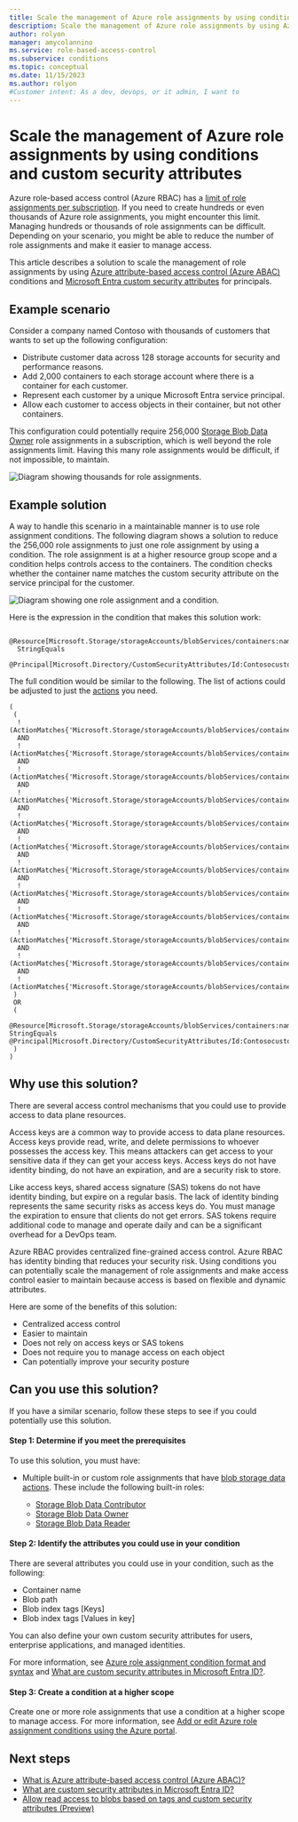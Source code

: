 ```yaml
---
title: Scale the management of Azure role assignments by using conditions and custom security attributes - Azure ABAC
description: Scale the management of Azure role assignments by using Azure attribute-based access control (Azure ABAC) conditions and Microsoft Entra custom security attributes for principals.
author: rolyon
manager: amycolannino
ms.service: role-based-access-control
ms.subservice: conditions
ms.topic: conceptual
ms.date: 11/15/2023
ms.author: rolyon
#Customer intent: As a dev, devops, or it admin, I want to
---
```


# Scale the management of Azure role assignments by using conditions and custom security attributes

Azure role-based access control (Azure RBAC) has a [limit of role assignments per subscription](../azure-resource-manager/management/azure-subscription-service-limits.md#azure-rbac-limits). If you need to create hundreds or even thousands of Azure role assignments, you might encounter this limit. Managing hundreds or thousands of role assignments can be difficult. Depending on your scenario, you might be able to reduce the number of role assignments and make it easier to manage access.

This article describes a solution to scale the management of role assignments by using [Azure attribute-based access control (Azure ABAC)](conditions-overview.md) conditions and [Microsoft Entra custom security attributes](../active-directory/fundamentals/custom-security-attributes-overview.md) for principals.

## Example scenario

Consider a company named Contoso with thousands of customers that wants to set up the following configuration:

- Distribute customer data across 128 storage accounts for security and performance reasons​.
- Add 2,000 containers to each storage account where there is a container for each customer.
- Represent each customer by a unique Microsoft Entra service principal.
- Allow each customer to access objects in their container, but not other containers.​

This configuration could potentially require 256,000 [Storage Blob Data Owner](built-in-roles.md#storage-blob-data-owner) role assignments in a subscription, which is well beyond the role assignments limit. Having this many role assignments would be difficult, if not impossible, to maintain.

![Diagram showing thousands for role assignments.](./media/conditions-custom-security-attributes-example/role-assignments-multiple.png)

## Example solution

A way to handle this scenario in a maintainable manner is to use role assignment conditions. The following diagram shows a solution to reduce the 256,000 role assignments to just one role assignment by using a condition. The role assignment is at a higher resource group scope and a condition helps controls access to the containers. The condition checks whether the container name matches the custom security attribute on the service principal for the customer.

![Diagram showing one role assignment and a condition.](./media/conditions-custom-security-attributes-example/role-assignment-condition.png)

Here is the expression in the condition that makes this solution work:

```
  @Resource[Microsoft.Storage/storageAccounts/blobServices/containers:name]
  StringEquals
  @Principal[Microsoft.Directory/CustomSecurityAttributes/Id:Contosocustomer_name]
```

The full condition would be similar to the following. The list of actions could be adjusted to just the [actions](conditions-format.md#actions) you need.

```
(
 (
  !(ActionMatches{'Microsoft.Storage/storageAccounts/blobServices/containers/blobs/delete'})
  AND
  !(ActionMatches{'Microsoft.Storage/storageAccounts/blobServices/containers/blobs/read'})
  AND
  !(ActionMatches{'Microsoft.Storage/storageAccounts/blobServices/containers/blobs/write'})
  AND
  !(ActionMatches{'Microsoft.Storage/storageAccounts/blobServices/containers/blobs/add/action'})
  AND
  !(ActionMatches{'Microsoft.Storage/storageAccounts/blobServices/containers/blobs/deleteBlobVersion/action'})
  AND
  !(ActionMatches{'Microsoft.Storage/storageAccounts/blobServices/containers/blobs/manageOwnership/action'})
  AND
  !(ActionMatches{'Microsoft.Storage/storageAccounts/blobServices/containers/blobs/modifyPermissions/action'})
  AND
  !(ActionMatches{'Microsoft.Storage/storageAccounts/blobServices/containers/blobs/move/action'})
  AND
  !(ActionMatches{'Microsoft.Storage/storageAccounts/blobServices/containers/blobs/permanentDelete/action'})
  AND
  !(ActionMatches{'Microsoft.Storage/storageAccounts/blobServices/containers/blobs/runAsSuperUser/action'})
  AND
  !(ActionMatches{'Microsoft.Storage/storageAccounts/blobServices/containers/blobs/tags/read'})
  AND
  !(ActionMatches{'Microsoft.Storage/storageAccounts/blobServices/containers/blobs/tags/write'})
 )
 OR 
 (
  @Resource[Microsoft.Storage/storageAccounts/blobServices/containers:name] StringEquals @Principal[Microsoft.Directory/CustomSecurityAttributes/Id:Contosocustomer_name]
 )
)
```

## Why use this solution?

There are several access control mechanisms that you could use to provide access to data plane resources.

Access keys are a common way to provide access to data plane resources. Access keys provide read, write, and delete permissions to whoever possesses the access key. This means attackers can get access to your sensitive data if they can get your access keys. Access keys do not have identity binding, do not have an expiration, and are a security risk to store.

Like access keys, shared access signature (SAS) tokens do not have identity binding, but expire on a regular basis. The lack of identity binding represents the same security risks as access keys do. You must manage the expiration to ensure that clients do not get errors. SAS tokens require additional code to manage and operate daily and can be a significant overhead for a DevOps team.

Azure RBAC provides centralized fine-grained access control. Azure RBAC has identity binding that reduces your security risk. Using conditions you can potentially scale the management of role assignments and make access control easier to maintain because access is based on flexible and dynamic attributes.

Here are some of the benefits of this solution:

- Centralized access control
- Easier to maintain
- Does not rely on access keys or SAS tokens
- Does not require you to manage access on each object
- Can potentially improve your security posture

## Can you use this solution?

If you have a similar scenario, follow these steps to see if you could potentially use this solution.

#### Step 1: Determine if you meet the prerequisites

To use this solution, you must have:

- Multiple built-in or custom role assignments that have [blob storage data actions](../storage/blobs/storage-auth-abac-attributes.md). These include the following built-in roles:

    - [Storage Blob Data Contributor](built-in-roles.md#storage-blob-data-contributor)
    - [Storage Blob Data Owner](built-in-roles.md#storage-blob-data-owner)
    - [Storage Blob Data Reader](built-in-roles.md#storage-blob-data-reader)

#### Step 2: Identify the attributes you could use in your condition

There are several attributes you could use in your condition, such as the following:

- Container name
- Blob path
- Blob index tags [Keys]
- Blob index tags [Values in key]

You can also define your own custom security attributes for users, enterprise applications, and managed identities.

For more information, see [Azure role assignment condition format and syntax](conditions-format.md#attributes) and [What are custom security attributes in Microsoft Entra ID?](../active-directory/fundamentals/custom-security-attributes-overview.md).

#### Step 3: Create a condition at a higher scope

Create one or more role assignments that use a condition at a higher scope to manage access. For more information, see [Add or edit Azure role assignment conditions using the Azure portal](conditions-role-assignments-portal.md).

## Next steps

- [What is Azure attribute-based access control (Azure ABAC)?](conditions-overview.md)
- [What are custom security attributes in Microsoft Entra ID?](../active-directory/fundamentals/custom-security-attributes-overview.md)
- [Allow read access to blobs based on tags and custom security attributes (Preview)](conditions-custom-security-attributes.md)
